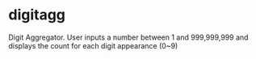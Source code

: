 # digitagg
Digit Aggregator.  User inputs a number between 1 and 999,999,999 and displays the count for each digit appearance (0~9)
